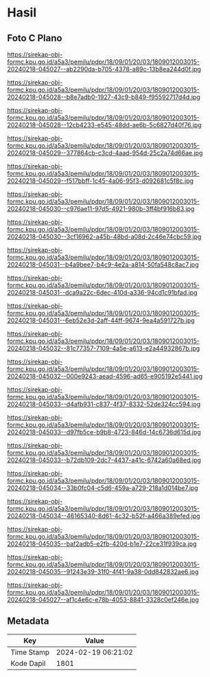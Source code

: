 # Hasil

## Foto C Plano

https://sirekap-obj-formc.kpu.go.id/a5a3/pemilu/pdpr/18/09/01/20/03/1809012003015-20240218-045027--ab2290da-b705-4378-a89c-13b8ea244d0f.jpg

https://sirekap-obj-formc.kpu.go.id/a5a3/pemilu/pdpr/18/09/01/20/03/1809012003015-20240218-045028--b8e7adb0-1927-43c9-b849-f95592717d4d.jpg

https://sirekap-obj-formc.kpu.go.id/a5a3/pemilu/pdpr/18/09/01/20/03/1809012003015-20240218-045028--12cb4233-e545-48dd-ae6b-5c6827d40f76.jpg

https://sirekap-obj-formc.kpu.go.id/a5a3/pemilu/pdpr/18/09/01/20/03/1809012003015-20240218-045029--377864cb-c3cd-4aad-954d-25c2a74d66ae.jpg

https://sirekap-obj-formc.kpu.go.id/a5a3/pemilu/pdpr/18/09/01/20/03/1809012003015-20240218-045029--f517bbff-1c45-4a06-95f3-d092681c5f8c.jpg

https://sirekap-obj-formc.kpu.go.id/a5a3/pemilu/pdpr/18/09/01/20/03/1809012003015-20240218-045030--c976ae11-97d5-4921-980b-3ff4bf916b83.jpg

https://sirekap-obj-formc.kpu.go.id/a5a3/pemilu/pdpr/18/09/01/20/03/1809012003015-20240218-045030--3cf16962-a45b-48bd-a08d-2c46e74cbc59.jpg

https://sirekap-obj-formc.kpu.go.id/a5a3/pemilu/pdpr/18/09/01/20/03/1809012003015-20240218-045031--b4a9bee7-b4c9-4e2a-a814-50fa548c8ac7.jpg

https://sirekap-obj-formc.kpu.go.id/a5a3/pemilu/pdpr/18/09/01/20/03/1809012003015-20240218-045031--dca9a22c-6dec-410d-a336-94cd1c91bfad.jpg

https://sirekap-obj-formc.kpu.go.id/a5a3/pemilu/pdpr/18/09/01/20/03/1809012003015-20240218-045031--6eb52e3d-2aff-44ff-9674-9ea4a591727b.jpg

https://sirekap-obj-formc.kpu.go.id/a5a3/pemilu/pdpr/18/09/01/20/03/1809012003015-20240218-045032--81c77357-7109-4a5e-a613-e2a44932867b.jpg

https://sirekap-obj-formc.kpu.go.id/a5a3/pemilu/pdpr/18/09/01/20/03/1809012003015-20240218-045032--000e9243-aead-4596-ad65-e905192e5441.jpg

https://sirekap-obj-formc.kpu.go.id/a5a3/pemilu/pdpr/18/09/01/20/03/1809012003015-20240218-045033--d4afb931-c837-4f37-8332-52de324cc594.jpg

https://sirekap-obj-formc.kpu.go.id/a5a3/pemilu/pdpr/18/09/01/20/03/1809012003015-20240218-045033--d97fb5ce-b9b8-4723-846d-14c6736d615d.jpg

https://sirekap-obj-formc.kpu.go.id/a5a3/pemilu/pdpr/18/09/01/20/03/1809012003015-20240218-045033--b72db109-2dc7-4437-a41c-6742a60a68ed.jpg

https://sirekap-obj-formc.kpu.go.id/a5a3/pemilu/pdpr/18/09/01/20/03/1809012003015-20240218-045034--33b0fc04-c5d6-459a-a729-218a1d014be7.jpg

https://sirekap-obj-formc.kpu.go.id/a5a3/pemilu/pdpr/18/09/01/20/03/1809012003015-20240218-045034--46165340-8d61-4c32-b52f-a466a389efed.jpg

https://sirekap-obj-formc.kpu.go.id/a5a3/pemilu/pdpr/18/09/01/20/03/1809012003015-20240218-045035--baf2adb5-e2fb-420d-b1e7-22ce31f939ca.jpg

https://sirekap-obj-formc.kpu.go.id/a5a3/pemilu/pdpr/18/09/01/20/03/1809012003015-20240218-045035--91243e39-31f0-4f41-9a38-0dd842832ae6.jpg

https://sirekap-obj-formc.kpu.go.id/a5a3/pemilu/pdpr/18/09/01/20/03/1809012003015-20240218-045027--af1c4e6c-e78b-4053-8841-3328c0ef246e.jpg


## Metadata

| Key        | Value               |
| ---------- | ------------------- |
| Time Stamp | 2024-02-19 06:21:02 |
| Kode Dapil | 1801                |



